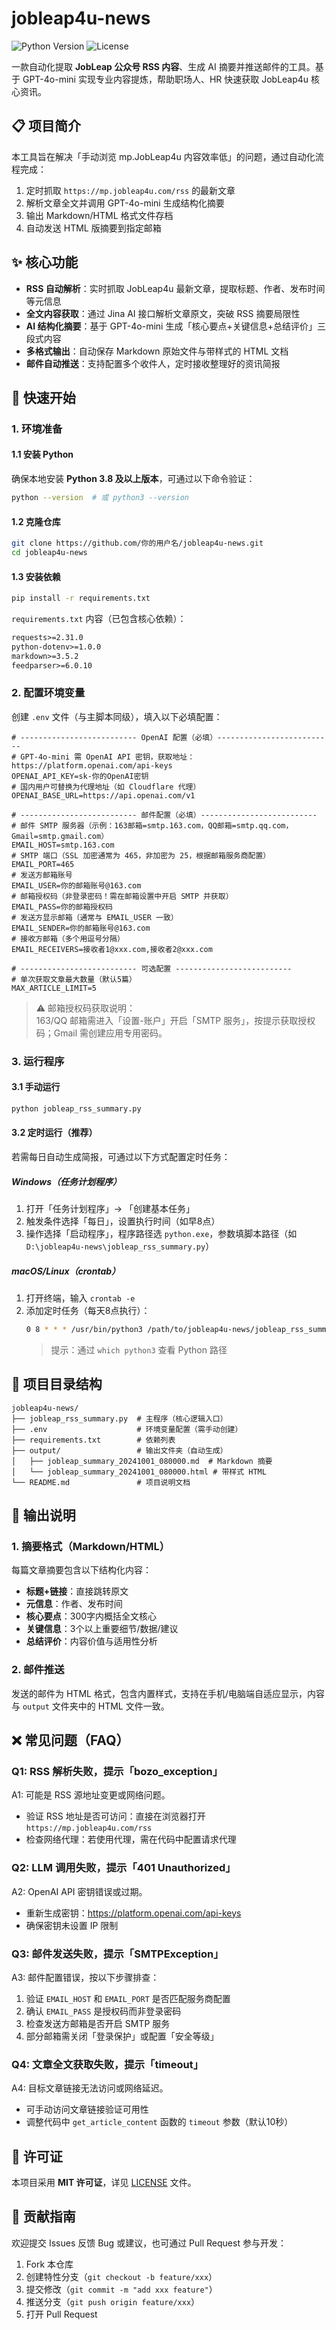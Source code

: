 # jobleap4u-news
![Python Version](https://img.shields.io/badge/python-3.8%2B-blue)
![License](https://img.shields.io/badge/license-MIT-green)

一款自动化提取 **JobLeap 公众号 RSS 内容**、生成 AI 摘要并推送邮件的工具。基于 GPT-4o-mini 实现专业内容提炼，帮助职场人、HR 快速获取 JobLeap4u 核心资讯。


## 📋 项目简介
本工具旨在解决「手动浏览 mp.JobLeap4u 内容效率低」的问题，通过自动化流程完成：
1. 定时抓取 `https://mp.jobleap4u.com/rss` 的最新文章
2. 解析文章全文并调用 GPT-4o-mini 生成结构化摘要
3. 输出 Markdown/HTML 格式文件存档
4. 自动发送 HTML 版摘要到指定邮箱


## ✨ 核心功能
- **RSS 自动解析**：实时抓取 JobLeap4u 最新文章，提取标题、作者、发布时间等元信息
- **全文内容获取**：通过 Jina AI 接口解析文章原文，突破 RSS 摘要局限性
- **AI 结构化摘要**：基于 GPT-4o-mini 生成「核心要点+关键信息+总结评价」三段式内容
- **多格式输出**：自动保存 Markdown 原始文件与带样式的 HTML 文档
- **邮件自动推送**：支持配置多个收件人，定时接收整理好的资讯简报


## 🚀 快速开始

### 1. 环境准备
#### 1.1 安装 Python
确保本地安装 **Python 3.8 及以上版本**，可通过以下命令验证：
```bash
python --version  # 或 python3 --version
```

#### 1.2 克隆仓库
```bash
git clone https://github.com/你的用户名/jobleap4u-news.git
cd jobleap4u-news
```

#### 1.3 安装依赖
```bash
pip install -r requirements.txt
```

`requirements.txt` 内容（已包含核心依赖）：
```txt
requests>=2.31.0
python-dotenv>=1.0.0
markdown>=3.5.2
feedparser>=6.0.10
```


### 2. 配置环境变量
创建 `.env` 文件（与主脚本同级），填入以下必填配置：
```env
# -------------------------- OpenAI 配置（必填）--------------------------
# GPT-4o-mini 需 OpenAI API 密钥，获取地址：https://platform.openai.com/api-keys
OPENAI_API_KEY=sk-你的OpenAI密钥
# 国内用户可替换为代理地址（如 Cloudflare 代理）
OPENAI_BASE_URL=https://api.openai.com/v1

# -------------------------- 邮件配置（必填）--------------------------
# 邮件 SMTP 服务器（示例：163邮箱=smtp.163.com，QQ邮箱=smtp.qq.com，Gmail=smtp.gmail.com）
EMAIL_HOST=smtp.163.com
# SMTP 端口（SSL 加密通常为 465，非加密为 25，根据邮箱服务商配置）
EMAIL_PORT=465
# 发送方邮箱账号
EMAIL_USER=你的邮箱账号@163.com
# 邮箱授权码（非登录密码！需在邮箱设置中开启 SMTP 并获取）
EMAIL_PASS=你的邮箱授权码
# 发送方显示邮箱（通常与 EMAIL_USER 一致）
EMAIL_SENDER=你的邮箱账号@163.com
# 接收方邮箱（多个用逗号分隔）
EMAIL_RECEIVERS=接收者1@xxx.com,接收者2@xxx.com

# -------------------------- 可选配置 --------------------------
# 单次获取文章最大数量（默认5篇）
MAX_ARTICLE_LIMIT=5
```

> ⚠️  邮箱授权码获取说明：  
> 163/QQ 邮箱需进入「设置-账户」开启「SMTP 服务」，按提示获取授权码；Gmail 需创建应用专用密码。


### 3. 运行程序
#### 3.1 手动运行
```bash
python jobleap_rss_summary.py
```

#### 3.2 定时运行（推荐）
若需每日自动生成简报，可通过以下方式配置定时任务：

##### Windows（任务计划程序）
1. 打开「任务计划程序」→ 「创建基本任务」
2. 触发条件选择「每日」，设置执行时间（如早8点）
3. 操作选择「启动程序」，程序路径选 `python.exe`，参数填脚本路径（如 `D:\jobleap4u-news\jobleap_rss_summary.py`）

##### macOS/Linux（crontab）
1. 打开终端，输入 `crontab -e`
2. 添加定时任务（每天8点执行）：
   ```bash
   0 8 * * * /usr/bin/python3 /path/to/jobleap4u-news/jobleap_rss_summary.py
   ```
   > 提示：通过 `which python3` 查看 Python 路径


## 📂 项目目录结构
```
jobleap4u-news/
├── jobleap_rss_summary.py  # 主程序（核心逻辑入口）
├── .env                    # 环境变量配置（需手动创建）
├── requirements.txt        # 依赖列表
├── output/                 # 输出文件夹（自动生成）
│   ├── jobleap_summary_20241001_080000.md  # Markdown 摘要
│   └── jobleap_summary_20241001_080000.html # 带样式 HTML
└── README.md               # 项目说明文档
```


## 📝 输出说明
### 1. 摘要格式（Markdown/HTML）
每篇文章摘要包含以下结构化内容：
- **标题+链接**：直接跳转原文
- **元信息**：作者、发布时间
- **核心要点**：300字内概括全文核心
- **关键信息**：3个以上重要细节/数据/建议
- **总结评价**：内容价值与适用性分析

### 2. 邮件推送
发送的邮件为 HTML 格式，包含内置样式，支持在手机/电脑端自适应显示，内容与 `output` 文件夹中的 HTML 文件一致。


## ❌ 常见问题（FAQ）
### Q1: RSS 解析失败，提示「bozo_exception」
A1: 可能是 RSS 源地址变更或网络问题。  
- 验证 RSS 地址是否可访问：直接在浏览器打开 `https://mp.jobleap4u.com/rss`
- 检查网络代理：若使用代理，需在代码中配置请求代理

### Q2: LLM 调用失败，提示「401 Unauthorized」
A2: OpenAI API 密钥错误或过期。  
- 重新生成密钥：https://platform.openai.com/api-keys
- 确保密钥未设置 IP 限制

### Q3: 邮件发送失败，提示「SMTPException」
A3: 邮件配置错误，按以下步骤排查：
1. 验证 `EMAIL_HOST` 和 `EMAIL_PORT` 是否匹配服务商配置
2. 确认 `EMAIL_PASS` 是授权码而非登录密码
3. 检查发送方邮箱是否开启 SMTP 服务
4. 部分邮箱需关闭「登录保护」或配置「安全等级」

### Q4: 文章全文获取失败，提示「timeout」
A4: 目标文章链接无法访问或网络延迟。  
- 可手动访问文章链接验证可用性
- 调整代码中 `get_article_content` 函数的 `timeout` 参数（默认10秒）


## 📄 许可证
本项目采用 **MIT 许可证**，详见 [LICENSE](LICENSE) 文件。


## 🤝 贡献指南
欢迎提交 Issues 反馈 Bug 或建议，也可通过 Pull Request 参与开发：
1. Fork 本仓库
2. 创建特性分支（`git checkout -b feature/xxx`）
3. 提交修改（`git commit -m "add xxx feature"`）
4. 推送分支（`git push origin feature/xxx`）
5. 打开 Pull Request
